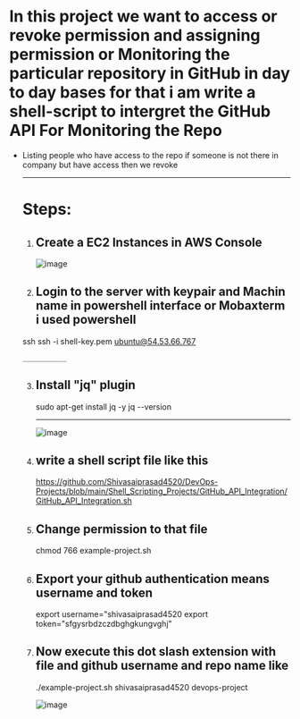 # In this project we want to access or revoke permission and assigning permission or Monitoring the particular repository in GitHub in day to day bases for that i am write a shell-script to intergret the GitHub API For Monitoring the Repo
* Listing people who have access to the repo if someone is not there in company but have access then we revoke
  _______
  Steps:
  ====
  1. Create a EC2 Instances in AWS Console
     -------
      
     ![image](https://github.com/user-attachments/assets/43678973-be04-467b-a6ae-acbfe4bc2047)
 


  2. Login to the server with keypair and Machin name in powershell interface or Mobaxterm i used powershell
     ----------
    ssh
    ssh -i shell-key.pem ubuntu@54.53.66.767
   
      ___________
  3. Install "jq" plugin
     ------------------
     sudo apt-get install jq -y
     jq --version
     __________

     ![image](https://github.com/user-attachments/assets/60fbdc2c-d145-4d5d-8b5b-2f68180f042c)


  4. write a shell script file like this
     -------
     https://github.com/Shivasaiprasad4520/DevOps-Projects/blob/main/Shell_Scripting_Projects/GitHub_API_Integration/GitHub_API_Integration.sh

   5. Change permission to that file
      --
      chmod 766 example-project.sh
   
   6. Export your github authentication means username and token
      ---------
      export username="shivasaiprasad4520
      export token="sfgysrbdzczdbghgkungvghj"

   7. Now execute this dot slash extension with file and github username and repo name like
      ----------
      ./example-project.sh shivasaiprasad4520 devops-project

      ![image](https://github.com/user-attachments/assets/4f5225f0-b4be-4e2e-9e89-ffd1e12103dd)

